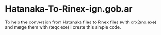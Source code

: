 # Hatanaka-To-Rinex-ign.gob.ar
To help the conversion from Hatanaka files to Rinex files (with crx2rnx.exe) and merge them with (teqc.exe) i create this simple code.
